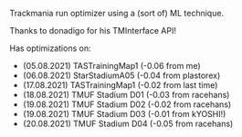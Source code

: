 Trackmania run optimizer using a (sort of) ML technique.

Thanks to donadigo for his TMInterface API!

Has optimizations on:
* (05.08.2021) TASTrainingMap1 (-0.06 from me)
* (06.08.2021) StarStadiumA05 (-0.04 from plastorex)
* (17.08.2021) TASTrainingMap1 (-0.02 from last time)
* (18.08.2021) TMUF Stadium D01 (-0.03 from racehans)
* (19.08.2021) TMUF Stadium D02 (-0.02 from racehans)
* (19.08.2021) TMUF Stadium D03 (-0.01 from kYOSHI!)
* (20.08.2021) TMUF Stadium D04 (-0.05 from racehans)